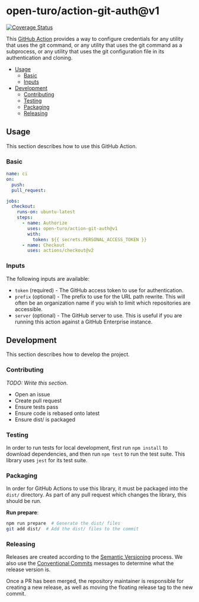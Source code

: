 # open-turo/action-git-auth@v1

[![Coverage Status](https://coveralls.io/repos/github/open-turo/action-git-auth/badge.svg?branch=main)](https://coveralls.io/github/open-turo/action-git-auth?branch=main)

This [GitHub Action](https://docs.github.com/en/actions) provides a way to
configure credentials for any utility that uses the git command, or any utility
that uses the git command as a subprocess, or any utility that uses the git
configuration file in its authentication and cloning.

- [Usage](#usage)
  - [Basic](#basic)
  - [Inputs](#inputs)
- [Development](#development)
  - [Contributing](#contributing)
  - [Testing](#testing)
  - [Packaging](#packaging)
  - [Releasing](#releasing)

## Usage

This section describes how to use this GitHub Action.

### Basic

```yaml
name: ci
on:
  push:
  pull_request:

jobs:
  checkout:
    runs-on: ubuntu-latest
    steps:
      - name: Authorize
        uses: open-turo/action-git-auth@v1
        with:
          token: ${{ secrets.PERSONAL_ACCESS_TOKEN }}
      - name: Checkout
        uses: actions/checkout@v2
```

### Inputs

The following inputs are available:

- `token` (required) - The GitHub access token to use for authentication.
- `prefix` (optional) - The prefix to use for the URL path rewrite. This will
  often be an organization name if you wish to limit which repositories are
  accessible.
- `server` (optional) - The GitHub server to use. This is useful if you are
  running this action against a GitHub Enterprise instance.

## Development

This section describes how to develop the project.

### Contributing

_TODO: Write this section._

- Open an issue
- Create pull request
- Ensure tests pass
- Ensure code is rebased onto latest
- Ensure dist/ is packaged

### Testing

In order to run tests for local development, first run `npm install` to download
dependencies, and then run `npm test` to run the test suite. This library uses
`jest` for its test suite.

### Packaging

In order for GitHub Actions to use this library, it must be packaged into the
`dist/` directory. As part of any pull request which changes the library, this
should be run.

**Run prepare**:

```bash
npm run prepare  # Generate the dist/ files
git add dist/  # Add the dist/ files to the commit
```

### Releasing

Releases are created according to the [Semantic Versioning](https://semver.org/)
process. We also use the [Conventional Commits](https://www.conventionalcommits.org/en/v1.0.0/)
messages to determine what the release version is.

Once a PR has been merged, the repository maintainer is responsible for creating
a new release, as well as moving the floating release tag to the new commit.

